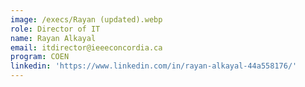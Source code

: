 ```yaml
---
image: /execs/Rayan (updated).webp
role: Director of IT
name: Rayan Alkayal
email: itdirector@ieeeconcordia.ca
program: COEN
linkedin: 'https://www.linkedin.com/in/rayan-alkayal-44a558176/'
---
```


